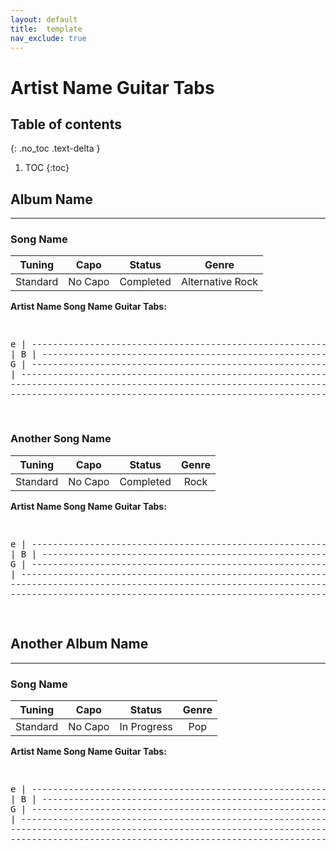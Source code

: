 ```yaml
---
layout: default
title:  template
nav_exclude: true
---
```

<h1>Artist Name Guitar Tabs</h1> 

## Table of contents
{: .no_toc .text-delta }

1. TOC
{:toc}

## Album Name
---------------------------------------------------------------
### Song Name  

| Tuning | Capo | Status | Genre |  
|:------:|:----:|:------:|:-----:|  
| Standard | No Capo | <span class="label label-green">Completed</span> |  Alternative Rock |

**Artist Name Song Name Guitar Tabs:**  
<div class="code-example" markdown="1">
<pre class="fs-2 fw-400 ls-2 lh-0.5 text-mono">

e | ---------------------------------------------------------------- |
B | ---------------------------------------------------------------- |
G | ---------------------------------------------------------------- |
D | ---------------------------------------------------------------- |
A | ---------------------------------------------------------------- |
E | ---------------------------------------------------------------- |

</pre>
</div>

### Another Song Name

| Tuning | Capo | Status | Genre |  
|:------:|:----:|:------:|:-----:|  
| Standard | No Capo | <span class="label label-green">Completed</span> | Rock | 

**Artist Name Song Name Guitar Tabs:**  
<div class="code-example" markdown="1">
<pre class="fs-2 fw-400 ls-2 lh-0.5 text-mono">

e | ---------------------------------------------------------------- |
B | ---------------------------------------------------------------- |
G | ---------------------------------------------------------------- |
D | ---------------------------------------------------------------- |
A | ---------------------------------------------------------------- |
E | ---------------------------------------------------------------- |

</pre>
</div>

## Another Album Name
---------------------------------------------------------------
### Song Name  

| Tuning | Capo | Status | Genre |  
|:------:|:----:|:------:|:-----:|  
| Standard | No Capo | <span class="label label-yellow">In Progress</span> | Pop | 

**Artist Name Song Name Guitar Tabs:**  
<div class="code-example" markdown="1">
<pre class="fs-2 fw-400 ls-2 lh-0.5 text-mono">

e | ---------------------------------------------------------------- |
B | ---------------------------------------------------------------- |
G | ---------------------------------------------------------------- |
D | ---------------------------------------------------------------- |
A | ---------------------------------------------------------------- |
E | ---------------------------------------------------------------- |

</pre>
</div>